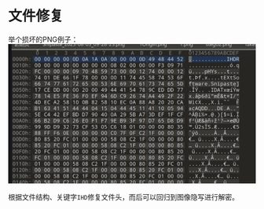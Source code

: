 # 文件修复

举个损坏的PNG例子：
![](../../attachments/Pasted%20image%2020230805144424.png)

根据文件结构、关键字`IHD`修复文件头，而后可以回归到图像隐写进行解密。